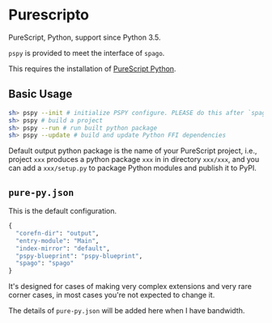 # Purescripto

PureScript, Python, support since Python 3.5.

`pspy` is provided to meet the interface of `spago`.

This requires the installation of [PureScript Python](https://github.com/thautwarm/purescript-python).

## Basic Usage

```bash
sh> pspy --init # initialize PSPY configure. PLEASE do this after `spago init`.
sh> pspy # build a project
sh> pspy --run # run built python package
sh> pspy --update # build and update Python FFI dependencies
```

Default output python package is the name of your PureScript project, i.e.,
project `xxx` produces a python package `xxx` in in directory `xxx/xxx`,
and you can add a `xxx/setup.py` to package Python modules and publish it to PyPI.
 

## `pure-py.json`

This is the default configuration.

```python
{
  "corefn-dir": "output",
  "entry-module": "Main",
  "index-mirror": "default",
  "pspy-blueprint": "pspy-blueprint",
  "spago": "spago"
}
```

It's designed for cases of making very complex extensions and very rare corner cases,
in most cases you're not expected to change it.

The details of `pure-py.json` will be added here when I have bandwidth.
